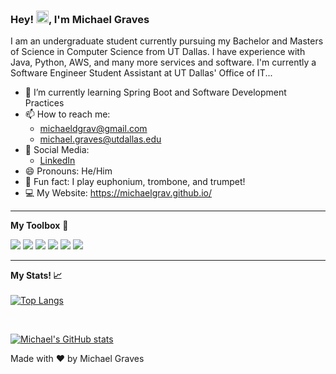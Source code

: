 ### Hey! <img src="https://raw.githubusercontent.com/MartinHeinz/MartinHeinz/master/wave.gif" width="20px">, I'm Michael Graves

I am an undergraduate student currently pursuing my Bachelor and Masters of Science in Computer Science from UT Dallas. I have experience with Java, Python, AWS, and many more services and software. I'm currently a Software Engineer Student Assistant at UT Dallas' Office of IT...

- 📖 I’m currently learning Spring Boot and Software Development Practices
- 📫 How to reach me: 
  - michaeldgrav@gmail.com
  - michael.graves@utdallas.edu
- 📣 Social Media:
  - [LinkedIn](https://www.linkedin.com/in/michaelgrav/)
- 😄 Pronouns: He/Him
- 🎼 Fun fact: I play euphonium, trombone, and trumpet!
- 💻 My Website: https://michaelgrav.github.io/

---

**My Toolbox** 🧰 

<img src="https://img.shields.io/badge/Python-3776AB?style=for-the-badge&logo=python&logoColor=white"/> <img src="https://img.shields.io/badge/Java-ED8B00?style=for-the-badge&logo=java&logoColor=white"/>
<img src="https://img.shields.io/badge/HTML5-E34F26?style=for-the-badge&logo=html5&logoColor=white"/>
<img src="https://img.shields.io/badge/CSS3-1572B6?style=for-the-badge&logo=css3&logoColor=white"/>
<img src="https://img.shields.io/badge/Xcode-007ACC?style=flat-square&logo=Xcode&logoColor=white" />
<img src="https://img.shields.io/badge/Visual_Studio_Code-0078D4?style=for-the-badge&logo=visual%20studio%20code&logoColor=white"/>

---
**My Stats! 📈**
<br>
<br>
[![Top Langs](https://github-readme-stats.vercel.app/api/top-langs/?username=michaelgrav&hide=javascript,python,html,css&theme=dark)](https://github.com/anuraghazra/github-readme-stats)

<br>

[![Michael's GitHub stats](https://github-readme-stats.vercel.app/api?username=michaelgrav&theme=dark)](https://github.com/anuraghazra/github-readme-stats)
<footer>Made with ❤️ by Michael Graves</footer>
